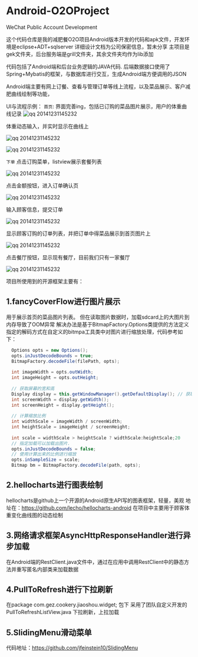 Android-O2OProject
==================

WeChat Public Account Development

这个代码仓库是我的减肥餐O2O项目Android版本开发的代码和apk文件，开发环境是eclipse+ADT+sqlserver
详细设计文档为公司保密信息，暂未分享
主项目是gek文件夹，后台服务端是grill文件夹，其余文件夹均作为lib添加

代码包括了Android端和后台业务逻辑的JAVA代码.
后端数据接口使用了Spring+Mybatis的框架，与数据库进行交互，生成Android端方便调用的JSON
 
Android端主要有网上订餐、查看与管理订单等线上流程，以及菜品展示、客户减肥曲线绘制等功能，

UI与流程示例：
`首页`:
界面完善ing，包括已订购的菜品图片展示，用户的体重曲线记录
![qq 20141231145232](http://d.pcs.baidu.com/thumbnail/591f10b1834cd092739e4f7185af26d1?fid=2401028482-250528-736845379870398&time=1421924400&sign=FDTAER-DCb740ccc5511e5e8fedcff06b081203-LITn8UU%2FAEleCLlq%2B1rBp30PF0U%3D&rt=sh&expires=2h&r=569839469&sharesign=unknown&size=c710_u500&quality=100)

体重动态输入，并实时显示在曲线上

![qq 20141231145232](http://d.pcs.baidu.com/thumbnail/51098811d63db084acb00b67aa4015c6?fid=2401028482-250528-419644106692651&time=1421924400&sign=FDTAER-DCb740ccc5511e5e8fedcff06b081203-N0URKuqrcFk8%2FCyA5EjoEVt1A9g%3D&rt=sh&expires=2h&r=199199886&sharesign=unknown&size=c710_u500&quality=100)

![qq 20141231145232](http://d.pcs.baidu.com/thumbnail/b87f9e0c0beac12ba839fa8cfab8ce41?fid=2401028482-250528-545640638196077&time=1421924400&sign=FDTAER-DCb740ccc5511e5e8fedcff06b081203-xSXMz7XzmDPQHy5Sq1DoHzvBLpg%3D&rt=sh&expires=2h&r=687047860&sharesign=unknown&size=c710_u500&quality=100)

`下单`
点击订购菜单，listview展示套餐列表

![qq 20141231145232](http://d.pcs.baidu.com/thumbnail/88bb0dc74fe399c50d176bc3b510cff2?fid=2401028482-250528-240705978364863&time=1421924400&sign=FDTAER-DCb740ccc5511e5e8fedcff06b081203-YjkUCG%2Fan38IB4iHKx4c2c0xWYc%3D&rt=sh&expires=2h&r=576291218&sharesign=unknown&size=c710_u500&quality=100)

点击金额按钮，进入订单确认页

![qq 20141231145232](http://d.pcs.baidu.com/thumbnail/39d3d2a828d3a16ac93f8687e86155b0?fid=2401028482-250528-349116543864744&time=1421924400&sign=FDTAER-DCb740ccc5511e5e8fedcff06b081203-lRv7%2B%2FI%2BUywsLJdkWbMI8eGKGag%3D&rt=sh&expires=2h&r=557817791&sharesign=unknown&size=c710_u500&quality=100)

输入顾客信息，提交订单

![qq 20141231145232](http://d.pcs.baidu.com/thumbnail/5f81caec343b538ed88972633b486b7e?fid=2401028482-250528-34732770634220&time=1421924400&sign=FDTAER-DCb740ccc5511e5e8fedcff06b081203-9WttSeX6QOigw%2BbZ78tKqOCZeeI%3D&rt=sh&expires=2h&r=487673489&sharesign=unknown&size=c710_u500&quality=100)


显示顾客订购的订单列表，并把订单中得菜品展示到首页图片上

![qq 20141231145232](http://d.pcs.baidu.com/thumbnail/9944db2bb2fd2c782c88346d44af680b?fid=2401028482-250528-778504280909191&time=1421924400&sign=FDTAER-DCb740ccc5511e5e8fedcff06b081203-PryZs3M8IF3GfnAeW%2F%2BQThQE5Ag%3D&rt=sh&expires=2h&r=372379822&sharesign=unknown&size=c710_u500&quality=100)

点击餐厅按钮，显示现有餐厅，目前我们只有一家餐厅

![qq 20141231145232](http://d.pcs.baidu.com/thumbnail/56a01a6455a794aea33d4a4a4fd4f8cc?fid=2401028482-250528-1077403044110771&time=1421924400&sign=FDTAER-DCb740ccc5511e5e8fedcff06b081203-F7o%2FvMF2pqr8JPvRH79N0xHO1JU%3D&rt=sh&expires=2h&r=878576605&sharesign=unknown&size=c710_u500&quality=100)


项目所使用到的开源框架主要有：

1.fancyCoverFlow进行图片展示
--
用于展示首页的菜品图片列表。
但在读取图片数据时，加载sdcard上的大图片到内存导致了OOM异常
解决办法是基于BitmapFactory.Options类提供的方法定义指定的解码方式在自定义的bitmpa工具类中对图片进行缩放处理，代码参考如下：
```java
  Options opts = new Options();
  opts.inJustDecodeBounds = true;         
  BitmapFactory.decodeFile(filePath, opts);
          
  int imageWidth = opts.outWidth;
  int imageHeight = opts.outHeight;
          
  // 获取屏幕的宽和高        
  Display display = this.getWindowManager().getDefaultDisplay(); // 获取默认窗体显示的对象
  int screenWidth = display.getWidth();
  int screenHeight = display.getHeight();
         
  // 计算缩放比例
  int widthScale = imageWidth / screenWidth;
  int heightScale = imageHeight / screenHeight;
         
  int scale = widthScale > heightScale ? widthScale:heightScale;20         
  // 指定加载可以加载出图片.
  opts.inJustDecodeBounds = false;
  // 使用计算出来的比例进行缩放
  opts.inSampleSize = scale;
  Bitmap bm = BitmapFactory.decodeFile(path, opts);


```


2.hellocharts进行图表绘制
--
hellocharts是github上一个开源的Android原生API写的图表框架，轻量，美观
地址在：https://github.com/lecho/hellocharts-android
在项目中主要用于顾客体重变化曲线图的动态绘制


3.网络请求框架AsyncHttpResponseHandler进行异步加载
--
在Android端的RestClient.java文件中，通过在应用中调用RestClient中的静态方法并重写匿名内部类来加载数据


4.PullToRefresh进行下拉刷新
--
在package com.gez.cookery.jiaoshou.widget; 包下
采用了团队自定义开发的PullToRefreshListView.java
下拉刷新，上拉加载

5.SlidingMenu滑动菜单
--
代码地址：https://github.com/jfeinstein10/SlidingMenu


